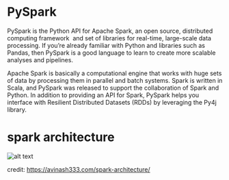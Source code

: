 # PySpark

PySpark is the Python API for Apache Spark, an open source, distributed computing framework  and set of libraries for real-time, large-scale data processing. If you’re already familiar with Python and libraries such as Pandas, then PySpark is a good language to learn to create more scalable analyses and pipelines.

Apache Spark is basically a computational engine that works with huge sets of data by processing them in parallel and batch systems. Spark is written in Scala, and PySpark was released to support the collaboration of Spark and Python. In addition to providing an API for Spark, PySpark helps you interface with Resilient Distributed Datasets (RDDs) by leveraging the Py4j library.

# spark architecture

![alt text](https://avinash333.files.wordpress.com/2019/08/spark-architecture.png)

credit: https://avinash333.com/spark-architecture/


